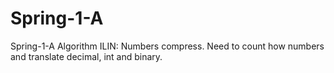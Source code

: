 # Spring-1-A
Spring-1-A
Algorithm ILIN: Numbers compress. Need to count how numbers and translate decimal, int and binary.
